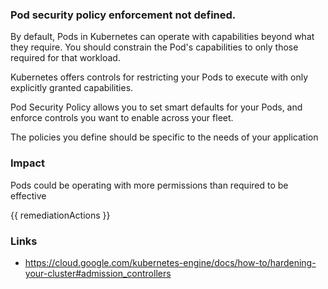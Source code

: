 
### Pod security policy enforcement not defined.

By default, Pods in Kubernetes can operate with capabilities beyond what they require. You should constrain the Pod's capabilities to only those required for that workload.

Kubernetes offers controls for restricting your Pods to execute with only explicitly granted capabilities. 

Pod Security Policy allows you to set smart defaults for your Pods, and enforce controls you want to enable across your fleet. 

The policies you define should be specific to the needs of your application

### Impact
Pods could be operating with more permissions than required to be effective

<!-- DO NOT CHANGE -->
{{ remediationActions }}

### Links
- https://cloud.google.com/kubernetes-engine/docs/how-to/hardening-your-cluster#admission_controllers
        